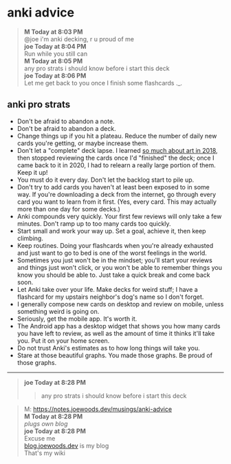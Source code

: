 # anki advice

> **M Today at 8:03 PM**  
> @joe i'm anki decking, r u proud of me  
> **joe Today at 8:04 PM**  
> Run while you still can  
> **M Today at 8:05 PM**  
> any pro strats i should know before i start this deck  
> **joe Today at 8:06 PM**  
> Let me get back to you once I finish some flashcards ._.

## anki pro strats

* Don't be afraid to abandon a note.
* Don't be afraid to abandon a deck.
* Change things up if you hit a plateau.  Reduce the number of daily new cards you're getting, or maybe increase them.
* Don't let a "complete" deck lapse.  I learned [so much about art in 2018](https://ankiweb.net/shared/info/685421036), then stopped reviewing the cards once I'd "finished" the deck; once I came back to it in 2020, I had to relearn a really large portion of them.  Keep it up!
* You must do it every day.  Don't let the backlog start to pile up.
* Don't try to add cards you haven't at least been exposed to in some way.  If you're downloading a deck from the internet, go through every card you want to learn from it first.  (Yes, every card.  This may actually more than one day for some decks.)
* Anki compounds very quickly.  Your first few reviews will only take a few minutes.  Don't ramp up to too many cards too quickly.
* Start small and work your way up.  Set a goal, achieve it, then keep climbing.
* Keep routines.  Doing your flashcards when you're already exhausted and just want to go to bed is one of the worst feelings in the world.
* Sometimes you just won't be in the mindset; you'll start your reviews and things just won't click, or you won't be able to remember things you know you should be able to.  Just take a quick break and come back soon.
* Let Anki take over your life.  Make decks for weird stuff; I have a flashcard for my upstairs neighbor's dog's name so I don't forget.
* I generally compose new cards on desktop and review on mobile, unless something weird is going on.
* Seriously, get the mobile app.  It's worth it.
* The Android app has a desktop widget that shows you how many cards you have left to review, as well as the amount of time it thinks it'll take you.  Put it on your home screen.
* Do not trust Anki's estimates as to how long things will take you.
* Stare at those beautiful graphs.  You made those graphs.  Be proud of those graphs.

---

> **joe Today at 8:28 PM**  
> > any pro strats i should know before i start this deck

> M:  https://notes.joewoods.dev/musings/anki-advice  
> **M Today at 8:28 PM**  
> *plugs own blog*  
> **joe Today at 8:28 PM**  
> Excuse me  
> [blog.joewoods.dev](https://blog.joewoods.dev) is my blog  
> That's my wiki
